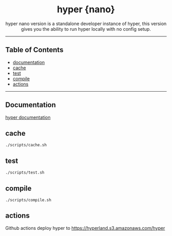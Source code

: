 <h1 align="center">hyper {nano}</h1>
<p align="center">
  hyper nano version is a standalone developer instance of hyper, this version gives you
  the ability to run hyper locally with no config setup.
</p>

---

## Table of Contents

- [documentation](#documentation)
- [cache](#cache)
- [test](#test)
- [compile](#compile)
- [actions](#actions)

---

## Documentation

[hyper documentation](https://docs.hyper.io)

## cache

```
./scripts/cache.sh
```

## test

```
./scripts/test.sh
```

## compile

```
./scripts/compile.sh
```

## actions

Github actions deploy hyper to https://hyperland.s3.amazonaws.com/hyper 
